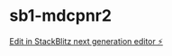 # sb1-mdcpnr2

[Edit in StackBlitz next generation editor ⚡️](https://stackblitz.com/~/github.com/Afrik-bot/sb1-mdcpnr2)